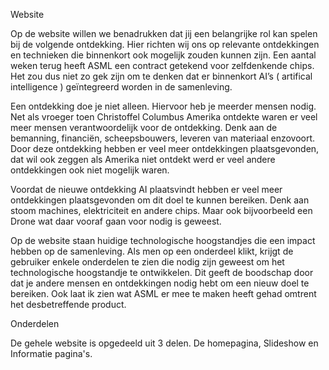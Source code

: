 Website

Op de website willen we benadrukken dat jij een belangrijke rol kan spelen bij de volgende ontdekking. Hier richten wij ons op relevante ontdekkingen en technieken die binnenkort ook mogelijk zouden kunnen zijn. Een aantal weken terug heeft ASML een contract getekend voor zelfdenkende chips. Het zou dus niet zo gek zijn om te denken dat er binnenkort AI’s ( artifical intelligence ) geïntegreerd worden in de samenleving.

Een ontdekking doe je niet alleen. Hiervoor heb je meerder mensen nodig. Net als vroeger toen Christoffel Columbus Amerika ontdekte waren er veel meer mensen verantwoordelijk voor de ontdekking. Denk aan de bemanning, financiën, scheepsbouwers, leveren van materiaal enzovoort. Door deze ontdekking hebben er veel meer ontdekkingen plaatsgevonden, dat wil ook zeggen als Amerika niet ontdekt werd er veel andere ontdekkingen ook niet mogelijk waren.

Voordat de nieuwe ontdekking AI plaatsvindt hebben er veel meer ontdekkingen plaatsgevonden om dit doel te kunnen bereiken. Denk aan stoom machines, elektriciteit en andere chips. Maar ook bijvoorbeeld een Drone wat daar vooraf gaan voor nodig is geweest. 

Op de website staan huidige technologische hoogstandjes die een impact hebben op de samenleving. Als men op een onderdeel klikt, krijgt de gebruiker enkele onderdelen te zien die nodig zijn geweest om het technologische hoogstandje te ontwikkelen. Dit geeft de boodschap door dat je andere mensen en ontdekkingen nodig hebt om een nieuw doel te bereiken. Ook laat ik zien wat ASML er mee te maken heeft gehad omtrent het desbetreffende product.

Onderdelen

De gehele website is opgedeeld uit 3 delen. De homepagina, Slideshow en Informatie pagina's. 

